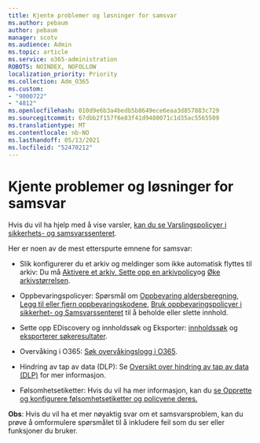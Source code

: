```yaml
---
title: Kjente problemer og løsninger for samsvar
ms.author: pebaum
author: pebaum
manager: scotv
ms.audience: Admin
ms.topic: article
ms.service: o365-administration
ROBOTS: NOINDEX, NOFOLLOW
localization_priority: Priority
ms.collection: Adm_O365
ms.custom:
- "9000722"
- "4812"
ms.openlocfilehash: 010d9e6b3a4bedb5b8649ece6eaa3d857883c729
ms.sourcegitcommit: 67dbb2f157f6e83f41d9480071c1d35ac5565509
ms.translationtype: MT
ms.contentlocale: nb-NO
ms.lasthandoff: 05/13/2021
ms.locfileid: "52470212"
---
```

# <a name="compliance-common-issues-and-resolutions"></a>Kjente problemer og løsninger for samsvar

Hvis du vil ha hjelp med å vise varsler, [kan du se Varslingspolicyer i sikkerhets- og samsvarssenteret](/microsoft-365/compliance/alert-policies.md).

Her er noen av de mest etterspurte emnene for samsvar:

- Slik konfigurerer du et arkiv og meldinger som ikke automatisk flyttes til arkiv: Du må [Aktivere et arkiv, Sette opp en arkivpolicy](/microsoft-365/compliance/enable-archive-mailboxes.md)og [Øke arkivstørrelsen](/microsoft-365/compliance/enable-unlimited-archiving.md).

- Oppbevaringspolicyer: Spørsmål om [Oppbevaring aldersberegning](/exchange/security-and-compliance/messaging-records-management/retention-age.md), [Legg til eller fjern oppbevaringskodene](/exchange/security-and-compliance/messaging-records-management/add-or-remove-retention-tags.md), [Bruk oppbevaringspolicyer i sikkerhet- og Samsvarssenteret](/microsoft-365/compliance/retention-policies.md) til å beholde eller slette innhold.

- Sette opp EDiscovery og innholdssøk og Eksporter: [innholdssøk](/microsoft-365/compliance/search-for-content.md) og [eksporterer søkeresultater](/microsoft-365/compliance/export-search-results.md).

- Overvåking i O365: [Søk overvåkingslogg i O365](/microsoft-365/compliance/search-the-audit-log-in-security-and-compliance.md).

- Hindring av tap av data (DLP): Se [Oversikt over hindring av tap av data (DLP)](/microsoft-365/compliance/data-loss-prevention-policies.md) for mer informasjon.
 
- Følsomhetsetiketter: Hvis du vil ha mer informasjon, kan du [se Opprette og konfigurere følsomhetsetiketter og policyene deres.](/microsoft-365/compliance/create-sensitivity-labels.md)

**Obs**: Hvis du vil ha et mer nøyaktig svar om et samsvarsproblem, kan du prøve å omformulere spørsmålet til å inkludere feil som du ser eller funksjoner du bruker.
